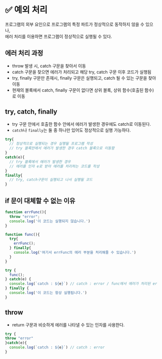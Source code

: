 # ✅ 예외 처리
프로그램의 외부 요인으로 프로그램의 특정 파트가 정상적으로 동작하지 않을 수 있으나,  
에러 처리를 이용하면 프로그램이 정상적으로 실행될 수 있다.

## 에러 처리 과정
* throw 발생 시, catch 구문을 찾아서 이동
* catch 구문을 찾으면 에러가 처리되고 해당 try, catch 구문 이후 코드가 실행됨
* try, finally 구문만 존재시, finally 구문은 실행되고, catch 될 수 있는 구문을 찾아 이동
* 현재의 블록에서 catch, finally 구문이 없다면 상위 블록, 상위 함수(호출된 함수)로 이동

## try, catch, finally
* try 구문 안에서 호출한 함수 안에서 에러가 발생한 경우에도 catch로 이동된다.
* `catch`나 `finally`는 둘 중 하나만 있어도 정상적으로 실행 가능하다.
```js
try{
  // 정상적으로 실행되는 경우 실행될 프로그램 작성
  // try 블록안에서 에러가 발생한 경우 catch 블록으로 이동함
}
catch(e){
  // try 블록에서 에러가 발생한 경우
  // 에러를 인자 e로 받아 에러를 처리하는 코드를 작성
}
finally{
  // try, catch구문이 실행되고 나서 실행될 코드
}
```
## if 문이 대체할 수 없는 이유
```js
function errFunc(){
  throw "error";
  console.log('이 코드는 실행되지 않습니다.')
}

function func(){
  try{
    errFunc(); 
  } finally{
    console.log('여기서 errFunc의 에러 부분을 처리해줄 수 있습니다.')
  }
}

try {
  func();
} catch(e) {
  console.log(`catch : ${e}`) // catch : error / func에서 에러가 처리된 errFunc을 여기서 실행시켜줄 수 있습니다.
} finally {
  console.log('이 코드는 항상 실행됩니다.')
}
```

## throw
* return 구문과 비슷하게 에러를 나타낼 수 있는 인자를 사용한다.
```js
try {
throw "error"
}catch(e){
  console.log(`catch : ${e}`) // catch : error
}
```
